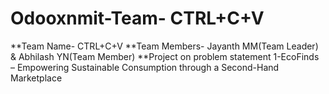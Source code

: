 # Odooxnmit-Team- CTRL+C+V

**Team Name- CTRL+C+V
**Team Members- Jayanth MM(Team Leader) & Abhilash YN(Team Member) 
**Project on problem statement 1-EcoFinds – Empowering Sustainable Consumption through a Second-Hand Marketplace
